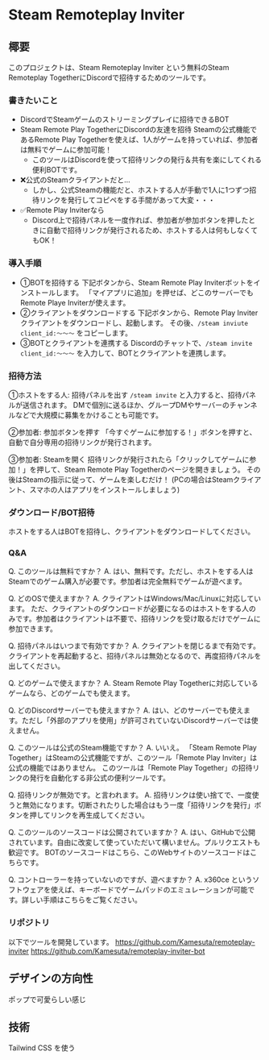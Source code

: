 # Steam Remoteplay Inviter

## 椰要

このプロジェクトは、Steam Remoteplay Inviter という無料のSteam Remoteplay TogetherにDiscordで招待するためのツールです。

### 書きたいこと
- DiscordでSteamゲームのストリーミングプレイに招待できるBOT
- Steam Remote Play TogetherにDiscordの友達を招待
Steamの公式機能であるRemote Play Togetherを使えば、1人がゲームを持っていれば、参加者は無料でゲームに参加可能！
  - このツールはDiscordを使って招待リンクの発行＆共有を楽にしてくれる便利BOTです。
- ❌️公式のSteamクライアントだと...
  - しかし、公式Steamの機能だと、ホストする人が手動で1人に1つずつ招待リンクを発行してコピペをする手間があって大変・・・
- ✅️Remote Play Inviterなら
  - Discord上で招待パネルを一度作れば、参加者が参加ボタンを押したときに自動で招待リンクが発行されるため、ホストする人は何もしなくてもOK！

### 導入手順

- ①BOTを招待する
下記ボタンから、Steam Remote Play Inviterボットをインストールします。
「マイアプリに追加」を押せば、どこのサーバーでもRemote Playe Inviterが使えます。
- ②クライアントをダウンロードする
下記ボタンから、Remote Play Inviterクライアントをダウンロードし、起動します。
その後、`/steam inviute client_id:～～～` をコピーします。
- ③BOTとクライアントを連携する
Discordのチャットで、`/steam invite client_id:～～～` を入力して、BOTとクライアントを連携します。

### 招待方法
①ホストをする人: 招待パネルを出す
`/steam invite` と入力すると、招待パネルが送信されます。
DMで個別に送るほか、グループDMやサーバーのチャンネルなどで大規模に募集をかけることも可能です。

②参加者: 参加ボタンを押す
「今すぐゲームに参加する！」ボタンを押すと、自動で自分専用の招待リンクが発行されます。

③参加者: Steamを開く
招待リンクが発行されたら「クリックしてゲームに参加！」を押して、Steam Remote Play Togetherのページを開きましょう。
その後はSteamの指示に従って、ゲームを楽しむだけ！ (PCの場合はSteamクライアント、スマホの人はアプリをインストールしましょう)

### ダウンロード/BOT招待
ホストをする人はBOTを招待し、クライアントをダウンロードしてください。

### Q&A
Q. このツールは無料ですか？
A. はい、無料です。ただし、ホストをする人はSteamでのゲーム購入が必要です。参加者は完全無料でゲームが遊べます。

Q. どのOSで使えますか？
A. クライアントはWindows/Mac/Linuxに対応しています。
ただ、クライアントのダウンロードが必要になるのはホストをする人のみです。参加者はクライアントは不要で、招待リンクを受け取るだけでゲームに参加できます。

Q. 招待パネルはいつまで有効ですか？
A. クライアントを閉じるまで有効です。クライアントを再起動すると、招待パネルは無効となるので、再度招待パネルを出してください。

Q. どのゲームで使えますか？
A. Steam Remote Play Togetherに対応しているゲームなら、どのゲームでも使えます。

Q. どのDiscordサーバーでも使えますか？
A. はい、どのサーバーでも使えます。ただし「外部のアプリを使用」が許可されていないDiscordサーバーでは使えません。

Q. このツールは公式のSteam機能ですか？
A. いいえ。
「Steam Remote Play Together」はSteamの公式機能ですが、このツール「Remote Play Inviter」は公式の機能ではありません。
このツールは「Remote Play Together」の招待リンクの発行を自動化する非公式の便利ツールです。

Q. 招待リンクが無効です。と言われます。
A. 招待リンクは使い捨てで、一度使うと無効になります。切断されたりした場合はもう一度「招待リンクを発行」ボタンを押してリンクを再生成してください。

Q. このツールのソースコードは公開されていますか？
A. はい、GitHubで公開されています。自由に改変して使っていただいて構いません。プルリクエストも歓迎です。
BOTのソースコードはこちら、このWebサイトのソースコードはこちらです。

Q. コントローラーを持っていないのですが、遊べますか？
A. x360ce というソフトウェアを使えば、キーボードでゲームパッドのエミュレーションが可能です。詳しい手順はこちらをご覧ください。

### リポジトリ
以下でツールを開発しています。
https://github.com/Kamesuta/remoteplay-inviter
https://github.com/Kamesuta/remoteplay-inviter-bot

## デザインの方向性

ポップで可愛らしい感じ

## 技術

Tailwind CSS を使う